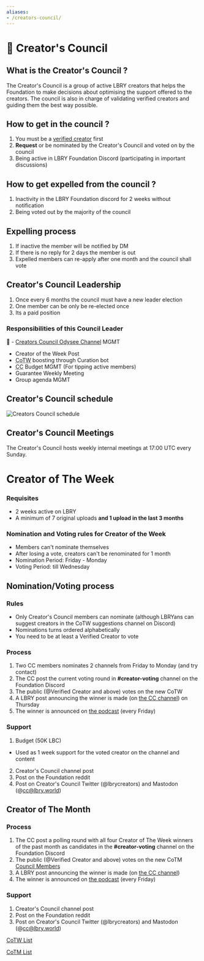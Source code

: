 ```yaml
---
aliases:
- /creators-council/
---
```



# 🎥 Creator's Council

## What is the Creator's Council ?

The Creator's Council is a group of active LBRY creators that helps the Foundation to make decisions about optimising the support offered to the creators. The council is also in charge of validating verified creators and guiding them the best way possible.

## How to get in the council ?

1. You must be a [verified creator](/verified) first
2. **Request** or be nominated by the Creator's Council and voted on by the council
3. Being active in LBRY Foundation Discord (participating in important discussions)

## How to get expelled from the council ?

1. Inactivity in the LBRY Foundation discord for 2 weeks without notification
2. Being voted out by the majority of the council

## Expelling process

1. If inactive the member will be notified by DM
2. If there is no reply for 2 days the member is out
3. Expelled members can re-apply after one month and the council shall vote

## Creator's Council Leadership

1. Once every 6 months the council must have a new leader election
2. One member can be only be re-elected once
3. Its a paid position

### **Responsibilities of this Council Leader**

🦾 - [Creators Council Odysee Channel](https://odysee.com/@cc:c4) MGMT
- Creator of the Week Post
- <abbr title="Creator of The Week">CoTW</abbr> boosting through Curation bot
- <abbr title="Creator's Council">CC</abbr> Budget MGMT (For tipping active members)
- Guarantee Weekly Meeting
- Group agenda MGMT

## Creator's Council schedule

![Creators Council schedule](https://i.ibb.co/d2HcpsP/Untitled-Diagram-3.png)

## Creator's Council Meetings
The Creator's Council hosts weekly internal meetings at 17:00 UTC every Sunday.

# Creator of The Week

### Requisites

- 2 weeks active on LBRY
- A minimum of 7 original uploads **and 1 upload in the last 3 months**

### Nomination and Voting rules for Creator of the Week

- Members can't nominate themselves
- After losing a vote, creators can't be renominated for 1 month
- Nomination Period: Friday - Monday
- Voting Period: till Wednesday

## Nomination/Voting process

### Rules

- Only Creator's Council members can nominate (although LBRYans can suggest creators in the CoTW suggestions channel on Discord)
- Nominations turns ordered alphabetically
- You need to be at least a Verified Creator to vote

### Process

1. Two CC members nominates 2 channels from Friday to Monday (and try contact)
2. The CC post the current voting round in **#creator-voting** channel on the Foundation Discord
3. The public (@Verified Creator and above) votes on the new CoTW
4. A LBRY post announcing the winner is made (on [the CC channel](https://odysee.com/@cc:c4/)) on Thursday
5. The winner is announced on [the podcast](https://odysee.com/@LBRYFoundationPodcast:f) (every Friday)

### Support

1. Budget (50K LBC)
- Used as 1 week support for the voted creator on the channel and content
2. Creator's Council channel post
3. Post on the Foundation reddit
4. Post on Creator's Council Twitter (@lbrycreators) and Mastodon (@cc@lbry.world)

## Creator of The Month

### Process
1. The CC post a polling round with all four Creator of The Week winners of the past month as candidates in the **#creator-voting** channel on the Foundation Discord
2. The public (@Verified Creator and above) votes on the new CoTM
[Council Members](https://www.notion.so/5ccd854095964c328ea87bcb2d8e6cd2)
3. A LBRY post announcing the winner is made (on [the CC channel](https://odysee.com/@cc:c4/))
4. The winner is announced on [the podcast](https://odysee.com/@LBRYFoundationPodcast:f) (every Friday)

### Support
1. Creator's Council channel post
2. Post on the Foundation reddit
3. Post on Creator's Council Twitter (@lbrycreators) and Mastodon (@cc@lbry.world)

[CoTW List](/governance/creators-council/cotw/)

[CoTM List](/governance/creators-council/cotm/)
